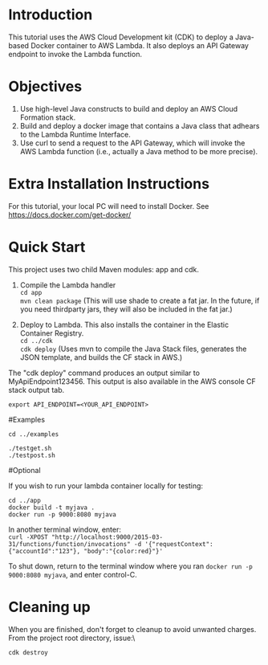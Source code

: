 # Introduction
This tutorial uses the AWS Cloud Development kit (CDK) to deploy a Java-based Docker container to AWS Lambda. It also deploys an API Gateway endpoint to invoke the Lambda function.

# Objectives
1. Use high-level Java constructs to build and deploy an AWS Cloud Formation stack.
2. Build and deploy a docker image that contains a Java class that adhears to the Lambda Runtime Interface. 
2. Use curl to send a request to the API Gateway, which will invoke the AWS Lambda function (i.e., actually a Java method to be more precise).

# Extra Installation Instructions

For this tutorial, your local PC will need to install Docker. See https://docs.docker.com/get-docker/

# Quick Start

This project uses two child Maven modules: app and cdk.

1. Compile the Lambda handler\
`cd app`\
`mvn clean package` (This will use shade to create a fat jar. In the future, if you need thirdparty jars, they will also be included in the fat jar.)

2. Deploy to Lambda. This also installs the container in the Elastic Container Registry.\
`cd ../cdk`\
`cdk deploy`  (Uses mvn to compile the Java Stack files, generates the JSON template, and builds the CF stack in AWS.)

The "cdk deploy" command produces an output similar to MyApiEndpoint123456. This output is also available in the AWS console CF stack output tab. 

`export API_ENDPOINT=<YOUR_API_ENDPOINT>`

#Examples

`cd ../examples`

`./testget.sh`\
`./testpost.sh`

#Optional

If you wish to run your lambda container locally for testing:

`cd ../app`\
`docker build -t myjava .`\
`docker run -p 9000:8080 myjava`

In another terminal window, enter:\
`curl -XPOST "http://localhost:9000/2015-03-31/functions/function/invocations" -d '{"requestContext":{"accountId":"123"}, "body":"{color:red}"}'`

To shut down, return to the terminal window where you ran `docker run -p 9000:8080 myjava`, and enter control-C.

# Cleaning up
When you are finished, don't forget to cleanup to avoid unwanted charges. From the project root directory, issue:\

`cdk destroy`



